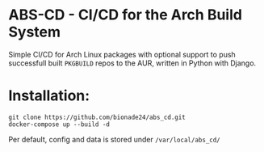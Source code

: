 ABS-CD - CI/CD for the Arch Build System
==

Simple CI/CD for Arch Linux packages with optional support to push successfull built `PKGBUILD` repos to the AUR, written in Python with Django.

Installation:
=

```
git clone https://github.com/bionade24/abs_cd.git
docker-compose up --build -d
```
Per default, config and data is stored under `/var/local/abs_cd/`
